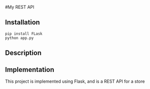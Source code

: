 #My REST API
## Installation

```
pip install FLask
python app.py
```

## Description


## Implementation

This project is implemented using Flask, and is a REST API for a store  
